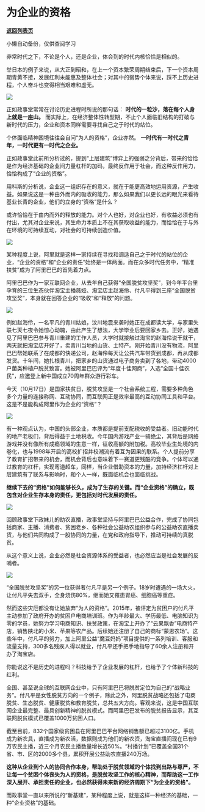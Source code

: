 # 为企业的资格

[**返回列表页**](/gzh/政事堂2019)

小懒自动备份，仅供查阅学习

  

非常时代之下，不论是个人，还是企业，体会到的时代内核恰恰是相似的。

  

举日本的例子来说，从大正到昭和，在上一个资本繁荣周期结束后，下一个资本周期青黄不接，发展红利未能惠及整体社会；对其中的弱势个体来说，踩不上历史进程，个人奋斗也变得相当艰难和虚无。

  

![](https://mmbiz.qpic.cn/mmbiz_jpg/rxhS23yu8cNSEgFjugW6trX7VHvyemIcHvdGmKqUmHZiaicETGdgU7FicAUiaEPpmvFRsicgDtn9EAVkPl9sLEibo5Yg/640?wx_fmt=jpeg)

  

正如政事堂常常在讨论历史进程时所说的那句话： **时代的一粒沙，落在每个人身上就是一座山。**
而实际上，在经济整体性转型期，不止个人面临旧结构的打破与新时代的压力，企业和资本同样需要寻找自己之于时代的站位。

  

个体面临精神困境往往会自问“为人的资格”，企业亦然。 **一时代有一时代之青年，一时代更有一时代之企业。**

  

正如政事堂此前所分析过的，提到“上层建筑”博弈上的强弱之分背后，带来的恰恰是作为经济基础的企业间力量杠杆的加码，最终反作用于社会，而这种反作用力，恰恰构成了“企业的资格”。

  

用科斯的分析说，企业这一组织存在的意义，就在于能更高效地运用资源，产生收益。如果说这是一种由外而内的吸收的能力，那么如果我们以更长远的眼光来看待基业长青的企业，他们的立身的“资格”是什么？

  

或许恰恰在于由内而外的释放的能力。对个人也好，对企业也好，有收益必须也有付出，尤其对企业来说，其生命力本质上不在其获取收益的能力，而恰恰在于与外在环境的可持续互动，对社会的可持续创造价值。

  

![](https://mmbiz.qpic.cn/mmbiz_jpg/rxhS23yu8cNSEgFjugW6trX7VHvyemIcg93FSQrbxPY3fYbUq655n5QiccT2HRVyicnI003MLicfVjXibEV3XuJecA/640?wx_fmt=jpeg)

  

某种程度上说，阿里就是这样一家持续在寻找和调适自己之于时代的站位的企业，“企业的资格”和“企业的责任”始终是一体两面。而在众多时代任务中，“精准扶贫”成为了阿里巴巴的首先着力点。

  

阿里巴巴作为一家互联网企业，从去年自己获得“全国脱贫攻坚奖”，到今年平台里孕育的三位生态伙伴淘宝主播薇娅、淘宝店主赵海伶、付凡平得到三座“全国脱贫攻坚奖”，本身就在回答企业的“吸收”和“释放”的问题。

  

  

![](https://mmbiz.qpic.cn/mmbiz_png/rxhS23yu8cNSEgFjugW6trX7VHvyemIcpwVew01dEVf8WYQib8icsWibUcgF3tZ99haSekYGY886N87WZjkOyFVpA/640?wx_fmt=png)

  

例如赵海伶，一名平凡的青川姑娘，汶川地震来袭时她正在成都读大学，与家里失联七天七夜令她惊心动魄，由此产生了想法，大学毕业后要回家乡去。正好，她遇见了阿里巴巴参与青川重建的工作人员，大学时就接触过淘宝的赵海伶说干就干，两天就把淘宝店开好了，卖青川当地的山货、土特产。刚开始青川没有物流，阿里巴巴帮她联系了在成都的快递公司，赵海伶每天让公共汽车带货到成都，再从成都发货。十年间，她扎根青川，把家乡的山货通过电子商务卖到了各地，带动4000户菌类种植户脱贫致富。她被阿里巴巴评为“年度十佳网商”，入选“全国十佳农民”，应邀登上新中国成立70周年群众游行彩车。

  

  

今天（10月17日）是国家扶贫日，脱贫攻坚是一个社会系统工程，需要多种角色多个力量的连接称网、互动协同，而互联网正是效率最高的互动协同工具和平台。这是不是能构成阿里作为企业的“资格”？

  

![](https://mmbiz.qpic.cn/mmbiz_jpg/rxhS23yu8cNSEgFjugW6trX7VHvyemIcGSdAam4LrCzWbywxLniabAiaUfsyW0VBkDB8RoicHhXorWiaaDV9HmwwLA/640?wx_fmt=jpeg)

  

有一种观点认为，中国的头部企业，本质都是提前支配税收的受益者。旧动能时代的地产老板们，背后得益于土地税收。今年国内游戏产业一骑绝尘，其背后是网络游戏并没有像所有成瘾领域的生意一样，征收高额的附加税。高校毕业生处境的内卷化，也与1998年开启的高校扩招并校潮流有着互为因果的联系。个人提前分享了教育扩招带来的机会，而机会背后也意味着下一赛道更残酷的竞争。个体可以通过教育的杠杆，实现弯道超车，同样，当企业借助资本的力量，加持经济杠杆对上层建筑有了联系与影响时，和个人一样，既面临机会也面临挑战。

  

 **继续下去的“资格”如何能够长久，成为了生存的关键。而“企业资格”的确立，既包含对企业生存本身的责任，更包括对时代发展的责任。**

  

![](https://mmbiz.qpic.cn/mmbiz_jpg/rxhS23yu8cNSEgFjugW6trX7VHvyemIcibh274iaFU9BZgAc9cSFfgaicibf3dPxoGkMlOgKfr0nf4P7J7tRsOwyXg/640?wx_fmt=jpeg)

  

回顾政事堂下政妹儿的助农直播，政事堂坚持与阿里巴巴公益合作，完成了协同包括商家、主播、消费者、贫困老乡、各种社会公益助农组织参与的公益助农直播卖货，与他们共同构成了一股协同的力量，在党和政府指导下，推动可持续的真脱贫。

  

从这个意义上说，企业必然是社会资源体系的受益者，也必然应当是社会发展的反哺者。  

  

  

![](https://mmbiz.qpic.cn/mmbiz_jpg/rxhS23yu8cNSEgFjugW6trX7VHvyemIcqNXWOFdWKaZIuVqfJCeqVfoR3ZG5afK70u7ar1DoXlUlTViaYozvl2A/640?wx_fmt=jpeg)

  

“全国脱贫攻坚奖”的另一位获得者付凡平是另一个例子。18岁时遭遇的一场大火，让付凡平失去双手，全身烧伤80%，继而她又罹患胃癌、细胞癌等重症。

然而这些灾厄都没有让她放弃“为人的资格”。2015年，被评定为贫困户的付凡平主动参加了政府开办的贫困户电商培训班。作为年龄最大、学历最低、电脑知识为零的学员，她努力学习电商知识、扶贫政策，在淘宝上开办了“云果飘香”电商特产店，销售陕北的小米、苹果等农产品。后续她还注册了自己的商标“蒙恩农场”。这些年中，付凡平的努力，加上阿里公益“魔豆妈妈”项目提供的一系列培训、客服和流量支持，300多名残疾人得以就业，付凡平还手把手地指导了60余人注册和开办了淘宝店。

  

  

你能说这不是历史的进程吗？科技给予了企业发展的杠杆，也给予了个体新科技的红利。  

  

全国、甚至说全球的互联网企业中，只有阿里巴巴将脱贫定位为自己的“战略业务”。付凡平是女性脱贫方向的一个例子，除此之外，阿里脱贫战略还包括了电商脱贫、生态脱贫、健康脱贫和教育脱贫，总共五大方向。客观来说，这是中国互联网企业最完整、最具创新精神的脱贫模式。而阿里巴巴发布的脱贫报告显示，其互联网脱贫模式已覆盖1000万贫困人口。

  

截至目前，832个国家级贫困县在阿里巴巴平台网络销售额已超过3100亿。手机成为新农具，直播成为新农活，数据则成为他们的新农资，淘宝直播间现在已有9万农民主播，近三个月农民主播数量增长近50%。“村播计划”已覆盖全国31个省、市、区的2000多个县，累积开展公益助农直播240万场。

  

**这种从企业到个人的协同合作本身，帮助处于脱贫领域的个体找到出路与尊严，不让每一个贫困个体丧失为人的资格，是脱贫攻坚工作的核心精神，而帮助这一工作深入展开、承担责任的企业，也必然获得未来新的经济周期下“为企业的资格”。**

  

而政事堂一直以来所说的“新基建”，某种程度上说，就是这样一种经济的基础，一种“企业资格”的基础。

